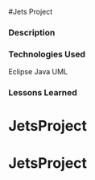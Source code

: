 #Jets Project

### Description


### Technologies Used
Eclipse
Java
UML


### Lessons Learned
# JetsProject
# JetsProject
